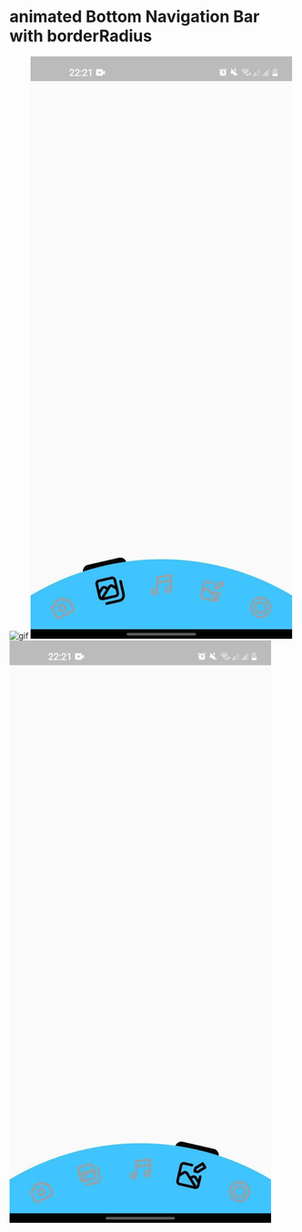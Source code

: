 # animated Bottom Navigation Bar with borderRadius
![gif]()
![image1](https://github.com/khurshid28/animation_and_borderBottomNavigation/blob/main/screenshots/screenshot1.jpg) ![image2](https://github.com/khurshid28/animation_and_borderBottomNavigation/blob/main/screenshots/screenshot2.jpg)

